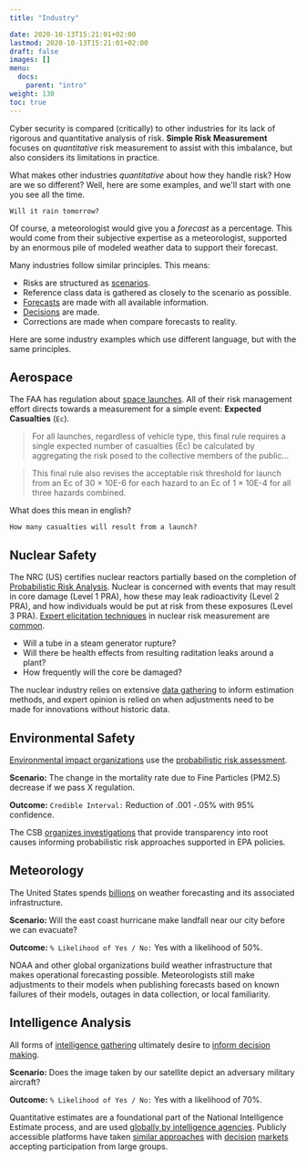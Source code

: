 ```yaml
---
title: "Industry"

date: 2020-10-13T15:21:01+02:00
lastmod: 2020-10-13T15:21:01+02:00
draft: false
images: []
menu:
  docs:
    parent: "intro"
weight: 130
toc: true
---
```


Cyber security is compared (critically) to other industries for its lack of rigorous and quantitative analysis of risk. **Simple Risk Measurement** focuses on _quantitative_ risk measurement to assist with this imbalance, but also considers its limitations in practice.

What makes other industries _quantitative_ about how they handle risk? How are we so different? Well, here are some examples, and we'll start with one you see all the time.

``` none
Will it rain tomorrow?
```

Of course, a meteorologist would give you a _forecast_ as a percentage. This would come from their subjective expertise as a meteorologist, supported by an enormous pile of modeled weather data to support their forecast.

Many industries follow similar principles. This means:

- Risks are structured as [scenarios](/docs/risk/scenarios).
- Reference class data is gathered as closely to the scenario as possible.
- [Forecasts](/docs/estimation/forecasting) are made with all available information. 
- [Decisions](/docs/intro/decisions/) are made. 
- Corrections are made when compare forecasts to reality.

Here are some industry examples which use different language, but with the same principles.

## Aerospace

The FAA has regulation about [space launches](govinfo.gov/content/pkg/FR-2016-07-20/pdf/2016-17083.pdf). All of their risk management effort directs towards a measurement for a simple event: **Expected Casualties** (`Ec`).

>For all launches, regardless of vehicle type, this final rule requires a single expected number of casualties (Ec) be calculated by aggregating the risk posed to the collective members of the public...

>This final rule also revises the acceptable risk threshold for launch from an Ec of 30 × 10E-6 for each hazard to an Ec of 1 × 10E-4 for all three hazards combined.

What does this mean in english?

``` none
How many casualties will result from a launch? 
```

## Nuclear Safety

The NRC (US) certifies nuclear reactors partially based on the completion of [Probabilistic Risk Analysis](https://www.nrc.gov/about-nrc/regulatory/risk-informed/pra.html). Nuclear is concerned with events that may result in core damage (Level 1 PRA), how these may leak radioactivity (Level 2 PRA), and how individuals would be put at risk from these exposures (Level 3 PRA). [Expert elicitation
techniques](https://www.standards.doe.gov/standards-documents/1200/1628-2013/@@images/file)
in nuclear risk measurement are
[common](https://www.nrc.gov/reading-rm/doc-collections/fact-sheets/probabilistic-risk-asses.html). 

- Will a tube in a steam generator rupture?
- Will there be health effects from resulting raditation leaks around a plant?
- How frequently will the core be damaged?

The nuclear industry relies on extensive [data
gathering](https://catalog.data.gov/dataset?q=organization:((nrc-gov)))
to inform estimation methods, and expert opinion is relied on when
adjustments need to be made for innovations without historic data.

## Environmental Safety

[Environmental impact organizations](https://www.epa.gov/osa/basic-information-about-scientific-coordination) use the [probabilistic risk assessment](https://www.epa.gov/sites/production/files/2014-11/documents/raf-pra-faq-final.pdf).

**Scenario:** The change in the mortality rate due to Fine Particles (PM2.5) decrease if we pass X regulation.

**Outcome:** `Credible Interval:` Reduction of .001 -.05% with 95% confidence.

The CSB [organizes investigations](https://www.csb.gov/investigations/)
that provide transparency into root causes informing probabilistic risk
approaches supported in EPA policies.

## Meteorology

The United States spends
[billions](https://en.wikipedia.org/wiki/Weather_forecasting) on weather
forecasting and its associated infrastructure.

**Scenario:** Will the east coast hurricane make landfall near our city before we
    can evacuate?

**Outcome:** `% Likelihood of Yes / No:` Yes with a likelihood of 50%.

NOAA and other global organizations build weather infrastructure that
makes operational forecasting possible. Meteorologists still make adjustments to their models when publishing forecasts based on known failures of their models, outages in data collection, or local familiarity.

## Intelligence Analysis

All forms of [intelligence gathering](https://en.wikipedia.org/wiki/List_of_intelligence_gathering_disciplines) ultimately desire to [inform decision making](https://www.cia.gov/library/center-for-the-study-of-intelligence/csi-publications/books-and-monographs/sherman-kent-and-the-board-of-national-estimates-collected-essays/4estimates.html).

**Scenario:**  Does the image taken by our satellite depict an adversary military aircraft?

**Outcome:**  `% Likelihood of Yes / No:` Yes with a likelihood of 70%.

Quantitative estimates are a foundational part of the National Intelligence Estimate process, and are used [globally by intelligence agencies](https://www.vice.com/en/article/kbz7gn/canadian-intelligence-agencies-are-actually-pretty-good-at-strategic-forecasting). Publicly accessible platforms have taken [similar approaches](https://www.predictit.org/) with [decision](https://www.gjopen.com/) [markets](https://augur.net/) accepting participation from large groups.